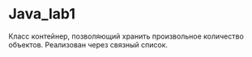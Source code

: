 # Java_lab1

Класс контейнер, позволяющий хранить произвольное количество объектов.
Реализован через связный список.
